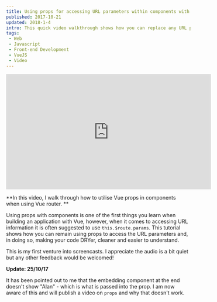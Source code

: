 ```yaml
---
title: Using props for accessing URL parameters within components with Vue Router (video)
published: 2017-10-21
updated: 2018-1-4
intro: This quick video walkthrough shows how you can replace any URL parameters in your components with props and how to pass them through from vue router to access them within your component
tags:
 - Web
 - Javascript
 - Front-end Development
 - VueJS
 - Video
---
```


<div class="video"><iframe width="560" height="315" src="https://www.youtube.com/embed/ESg0k2zdME4?rel=0&amp;controls=0" frameborder="0" allowfullscreen></iframe></div>

**In this video, I walk through how to utilise Vue props in components when using Vue router. **

Using props with components is one of the first things you learn when building an application with Vue, however, when it comes to accessing URL information it is often suggested to use `this.$route.params`. This tutorial shows how you can remain using props to access the URL parameters and, in doing so, making your code DRYer, cleaner and easier to understand.

This is my first venture into screencasts. I appreciate the audio is a bit quiet but any other feedback would be welcomed!

**Update: 25/10/17**

It has been pointed out to me that the embedding component at the end doesn't show "Alan" - which is what is passed into the prop. I am now aware of this and will publish a video on `props` and why that doesn't work.